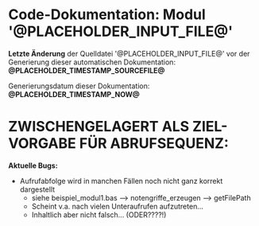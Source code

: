 ﻿# Code-Dokumentation: Modul '@PLACEHOLDER_INPUT_FILE@'



**Letzte Änderung** der Quelldatei '@PLACEHOLDER_INPUT_FILE@' vor der Generierung dieser automatischen Dokumentation: **@PLACEHOLDER_TIMESTAMP_SOURCEFILE@**


Generierungsdatum dieser Dokumentation: **@PLACEHOLDER_TIMESTAMP_NOW@**









<!-- TODO: nur temporrary!  -->
# ZWISCHENGELAGERT ALS ZIEL-VORGABE FÜR ABRUFSEQUENZ:


**Aktuelle Bugs:**

- Aufrufabfolge wird in manchen Fällen noch nicht ganz korrekt dargestellt 
  - siehe beispiel_modul1.bas --> notengriffe_erzeugen --> getFilePath
  - Scheint v.a. nach  vielen Unteraufrufen aufzutreten...
  - Inhaltlich aber nicht falsch... (ODER????!)



